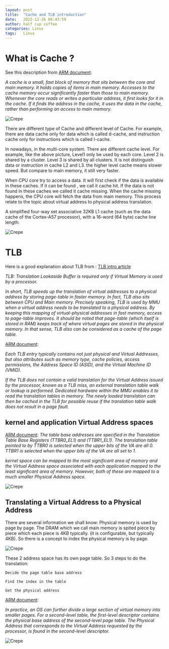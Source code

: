```yaml
---
layout: post
title:  "Cache and TLB introduction"
date:   2022-12-26 08:43:59
author: half cup coffee
categories: Linux
tags:	Linux
---
```


# What is Cache ?  

See this description from [ARM document]:

*A cache is a small, fast block of memory that sits between the core and main memory. It holds copies of items in main memory. Accesses to the cache memory occur significantly faster than those to main memory. Whenever the core reads or writes a particular address, it first looks for it in the cache. If it finds the address in the cache, it uses the data in the cache, rather than performing an access to main memory.*

![Crepe](/assets/cache-tlb-1.png)

There are different type of Cache and different level of Cache.  For example,  there are data cache only for data which is called d-cache, and instruction  cache only for instructions which is called I-cache.

In nowadays,  in the multi-core system.  There are different cache level.  For example, like the above picture, Level1 only be used by each core.  Level 2 is shared by a cluster. Level 3 is shared by all clusters.
It is not distinguish data or instruction in cache L2 and L3.  the higher level cache means slower speed.  But compare to main memory, it still very faster.

When CPU core try to access a data.  It will first check if the data is available in these caches.  If it can be found , we call it cache hit.  If the data is not found in these caches we called it cache missing.  When the cache missing happens,  the CPU core will fetch the data from main memory.   This process relate to the topic about virtual address to physical address translation.

A simplified four-way set associative 32KB L1 cache (such as the data cache of the Cortex-A57
processor), with a 16-word (64 byte) cache line length:

![Crepe](/assets/cache-tlb-2.png)

# TLB

Here is a good explanation about TLB from :  [TLB intro article]

*TLB: Translation Lookaside Buffer is required only if Virtual Memory is used by a processor.*

*In short, TLB speeds up the translation of virtual addresses to a physical address by storing page-table in faster memory. In fact, TLB also sits between CPU and Main memory. Precisely speaking, TLB is used by MMU when a virtual address needs to be translated to a physical address. By keeping this mapping of virtual-physical addresses in fast memory, access to page-table improves. It should be noted that page-table (which itself is stored in RAM) keeps track of where virtual pages are stored in the physical memory. In that sense, TLB also can be considered as a cache of the page table.*

[ARM document]:

*Each TLB entry typically contains not just physical and Virtual Addresses, but also attributes such as memory type, cache policies, access permissions, the Address Space ID (ASID), and the Virtual Machine ID (VMID).*

*If the TLB does not contain a valid translation for the Virtual Address issued by the processor, known as a TLB miss, an external translation table walk or lookup is performed. Dedicated hardware within the MMU enables it to read the translation tables in memory. The newly loaded translation can then be cached in the TLB for possible reuse if the translation table walk does not result in a page fault.*


##  kernel and application Virtual Address spaces

[ARM document]:
*The table base addresses are specified in the Translation Table Base Registers (TTBR0_EL1) and (TTBR1_EL1). The translation table pointed to by TTBR0 is selected when the upper bits of the VA are all 0. TTBR1 is selected when the upper bits of the VA are all set to 1.*

*kernel space can be mapped to the most significant area of memory and the Virtual Address space associated with each application mapped to the least significant area of memory. However, both of these are mapped to a much smaller Physical Address space.*

![Crepe](/assets/cache-tlb-3.png)

## Translating a Virtual Address to a Physical Address

There are several information we shall know:
Physical memory is used by page by page.  The DRAM which we call main memory is spited piece by piece which each piece is 4KB typically. (it is configurable, but typically 4KB).  So there is a concept to index the physical memory is by page.  

![Crepe](/assets/cache-tlb-4.png)

These 2 address space has its own page table.  So 3 steps to do the translation:

`Decide the page table base address`

`Find the index in the table`

`Get the physical address`
    
[ARM document]:

*In practice, an OS can further divide a large section of virtual memory into smaller pages. For
a second-level table, the first-level descriptor contains the physical base address of the
second-level page table. The Physical Address that corresponds to the Virtual Address requested
by the processor, is found in the second-level descriptor.*

![Crepe](/assets/cache-tlb-5.png)



[ARM document]: https://documentation-service.arm.com/static/5fbd26f271eff94ef49c7020?token=
[TLB intro article]: https://www.geeksforgeeks.org/whats-difference-between-cpu-cache-and-tlb/
[zhihu cache intro]: https://zhuanlan.zhihu.com/p/108425561


